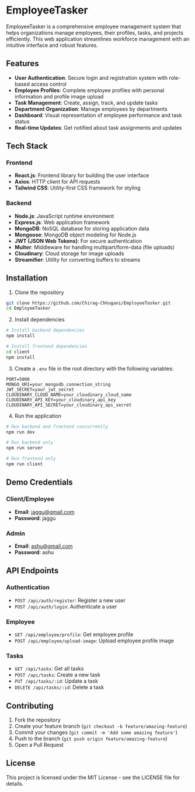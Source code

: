 # EmployeeTasker

EmployeeTasker is a comprehensive employee management system that helps organizations manage employees, their profiles, tasks, and projects efficiently. This web application streamlines workforce management with an intuitive interface and robust features.

## Features

- **User Authentication**: Secure login and registration system with role-based access control
- **Employee Profiles**: Complete employee profiles with personal information and profile image upload
- **Task Management**: Create, assign, track, and update tasks
- **Department Organization**: Manage employees by departments
- **Dashboard**: Visual representation of employee performance and task status
- **Real-time Updates**: Get notified about task assignments and updates

## Tech Stack

### Frontend
- **React.js**: Frontend library for building the user interface
- **Axios**: HTTP client for API requests
- **Tailwind CSS**: Utility-first CSS framework for styling

### Backend
- **Node.js**: JavaScript runtime environment
- **Express.js**: Web application framework
- **MongoDB**: NoSQL database for storing application data
- **Mongoose**: MongoDB object modeling for Node.js
- **JWT (JSON Web Tokens)**: For secure authentication
- **Multer**: Middleware for handling multipart/form-data (file uploads)
- **Cloudinary**: Cloud storage for image uploads
- **Streamifier**: Utility for converting buffers to streams

## Installation

1. Clone the repository
```bash
git clone https://github.com/Chirag-Chhugani/EmployeeTasker.git
cd EmployeeTasker
```

2. Install dependencies
```bash
# Install backend dependencies
npm install

# Install frontend dependencies
cd client
npm install
```

3. Create a `.env` file in the root directory with the following variables:
```
PORT=5000
MONGO_URI=your_mongodb_connection_string
JWT_SECRET=your_jwt_secret
CLOUDINARY_CLOUD_NAME=your_cloudinary_cloud_name
CLOUDINARY_API_KEY=your_cloudinary_api_key
CLOUDINARY_API_SECRET=your_cloudinary_api_secret
```

4. Run the application
```bash
# Run backend and frontend concurrently
npm run dev

# Run backend only
npm run server

# Run frontend only
npm run client
```

## Demo Credentials

### Client/Employee
- **Email**: jaggu@gmail.com
- **Password**: jaggu

### Admin
- **Email**: ashu@gmail.com
- **Password**: ashu

## API Endpoints

### Authentication
- `POST /api/auth/register`: Register a new user
- `POST /api/auth/login`: Authenticate a user

### Employee
- `GET /api/employee/profile`: Get employee profile
- `POST /api/employee/upload-image`: Upload employee profile image

### Tasks
- `GET /api/tasks`: Get all tasks
- `POST /api/tasks`: Create a new task
- `PUT /api/tasks/:id`: Update a task
- `DELETE /api/tasks/:id`: Delete a task

## Contributing

1. Fork the repository
2. Create your feature branch (`git checkout -b feature/amazing-feature`)
3. Commit your changes (`git commit -m 'Add some amazing feature'`)
4. Push to the branch (`git push origin feature/amazing-feature`)
5. Open a Pull Request

## License

This project is licensed under the MIT License - see the LICENSE file for details.